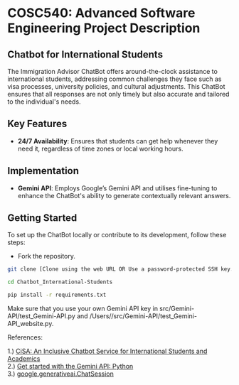 # COSC540: Advanced Software Engineering Project Description

## Chatbot for International Students

The Immigration Advisor ChatBot offers around-the-clock assistance to international students, addressing common challenges they face such as visa processes, university policies, and cultural adjustments. This ChatBot ensures that all responses are not only timely but also accurate and tailored to the individual's needs. 

## Key Features

- **24/7 Availability**: Ensures that students can get help whenever they need it, regardless of time zones or local working hours.

## Implementation

- **Gemini API**: Employs Google’s Gemini API and utilises fine-tuning to enhance the ChatBot's ability to generate contextually relevant answers.

## Getting Started

To set up the ChatBot locally or contribute to its development, follow these steps:

- Fork the repository. 

```bash
git clone [Clone using the web URL OR Use a password-protected SSH key.]
```

```bash
cd Chatbot_International-Students
```

```bash
pip install -r requirements.txt
```

Make sure that you use your own Gemini API key in src/Gemini-API/test_Gemini-API.py and /Users//src/Gemini-API/test_Gemini-API_website.py.

References:

1.) [CiSA: An Inclusive Chatbot Service for International Students and Academics](https://www.researchgate.net/publication/335519974_CiSA_An_Inclusive_Chatbot_Service_for_International_Students_and_Academics) \
2.) [Get started with the Gemini API: Python](https://ai.google.dev/gemini-api/docs/get-started/python) \
3.) [google.generativeai.ChatSession](https://ai.google.dev/api/python/google/generativeai/ChatSession) 

